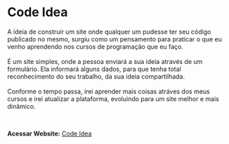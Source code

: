 # Code Idea
<p>A ideia de construir um site onde qualquer um pudesse ter seu código publicado no mesmo, surgiu como um pensamento para praticar o que eu venho aprendendo nos cursos de programação que eu faço.
<br><br>
É um site simples, onde a pessoa enviará a sua ideia através de um formulário. Ela informará alguns dados, para que tenha total reconhecimento do seu trabalho, da sua ideia compartilhada.
<br><br>
Conforme o tempo passa, irei aprender mais coisas atráves dos meus cursos e irei atualizar a plataforma, evoluindo para um site melhor e mais dinâmico.</p>
<br>
<p>
  <b>Acessar Website:</b> 
  <a href="www.codeidea.ml">Code Idea</a>
</p>

